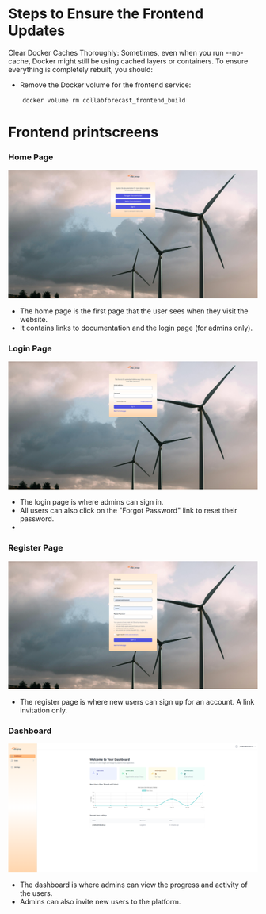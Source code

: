 # Steps to Ensure the Frontend Updates 
Clear Docker Caches Thoroughly: Sometimes, even when you run --no-cache, 
Docker might still be using cached layers or containers. To ensure everything is completely rebuilt, you should:

- Remove the Docker volume for the frontend service:

```bash
    docker volume rm collabforecast_frontend_build
```

# Frontend printscreens


### Home Page

![img.png](public/homepage.png)

- The home page is the first page that the user sees when they visit the website. 
- It contains links to documentation and the login page (for admins only).
### Login Page
![img.png](public/signing.png)

- The login page is where admins can sign in.
- All users can also click on the "Forgot Password" link to reset their password.
- 
### Register Page

![img_1.png](public/register_page.png)

- The register page is where new users can sign up for an account. A link invitation only.

### Dashboard
![img.png](public/dashboard.png)

- The dashboard is where admins can view the progress and activity of the users. 
- Admins can also invite new users to the platform.